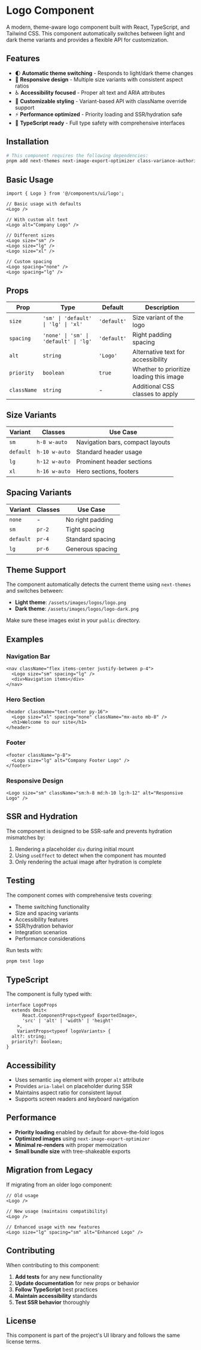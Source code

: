 # Logo Component

A modern, theme-aware logo component built with React, TypeScript, and Tailwind CSS. This component automatically switches between light and dark theme variants and provides a flexible API for customization.

## Features

- 🌓 **Automatic theme switching** - Responds to light/dark theme changes
- 📱 **Responsive design** - Multiple size variants with consistent aspect ratios
- ♿ **Accessibility focused** - Proper alt text and ARIA attributes
- 🎨 **Customizable styling** - Variant-based API with className override support
- ⚡ **Performance optimized** - Priority loading and SSR/hydration safe
- 🔧 **TypeScript ready** - Full type safety with comprehensive interfaces

## Installation

```bash
# This component requires the following dependencies:
pnpm add next-themes next-image-export-optimizer class-variance-authority clsx tailwind-merge
```

## Basic Usage

```tsx
import { Logo } from '@/components/ui/logo';

// Basic usage with defaults
<Logo />

// With custom alt text
<Logo alt="Company Logo" />

// Different sizes
<Logo size="sm" />
<Logo size="lg" />
<Logo size="xl" />

// Custom spacing
<Logo spacing="none" />
<Logo spacing="lg" />
```

## Props

| Prop        | Type                                  | Default     | Description                              |
| ----------- | ------------------------------------- | ----------- | ---------------------------------------- |
| `size`      | `'sm' \| 'default' \| 'lg' \| 'xl'`   | `'default'` | Size variant of the logo                 |
| `spacing`   | `'none' \| 'sm' \| 'default' \| 'lg'` | `'default'` | Right padding spacing                    |
| `alt`       | `string`                              | `'Logo'`    | Alternative text for accessibility       |
| `priority`  | `boolean`                             | `true`      | Whether to prioritize loading this image |
| `className` | `string`                              | -           | Additional CSS classes to apply          |

## Size Variants

| Variant   | Classes       | Use Case                         |
| --------- | ------------- | -------------------------------- |
| `sm`      | `h-8 w-auto`  | Navigation bars, compact layouts |
| `default` | `h-10 w-auto` | Standard header usage            |
| `lg`      | `h-12 w-auto` | Prominent header sections        |
| `xl`      | `h-16 w-auto` | Hero sections, footers           |

## Spacing Variants

| Variant   | Classes | Use Case         |
| --------- | ------- | ---------------- |
| `none`    | -       | No right padding |
| `sm`      | `pr-2`  | Tight spacing    |
| `default` | `pr-4`  | Standard spacing |
| `lg`      | `pr-6`  | Generous spacing |

## Theme Support

The component automatically detects the current theme using `next-themes` and switches between:

- **Light theme**: `/assets/images/logos/logo.png`
- **Dark theme**: `/assets/images/logos/logo-dark.png`

Make sure these images exist in your `public` directory.

## Examples

### Navigation Bar

```tsx
<nav className="flex items-center justify-between p-4">
  <Logo size="sm" spacing="lg" />
  <div>Navigation items</div>
</nav>
```

### Hero Section

```tsx
<header className="text-center py-16">
  <Logo size="xl" spacing="none" className="mx-auto mb-8" />
  <h1>Welcome to our site</h1>
</header>
```

### Footer

```tsx
<footer className="p-8">
  <Logo size="lg" alt="Company Footer Logo" />
</footer>
```

### Responsive Design

```tsx
<Logo size="sm" className="sm:h-8 md:h-10 lg:h-12" alt="Responsive Logo" />
```

## SSR and Hydration

The component is designed to be SSR-safe and prevents hydration mismatches by:

1. Rendering a placeholder `div` during initial mount
2. Using `useEffect` to detect when the component has mounted
3. Only rendering the actual image after hydration is complete

## Testing

The component comes with comprehensive tests covering:

- Theme switching functionality
- Size and spacing variants
- Accessibility features
- SSR/hydration behavior
- Integration scenarios
- Performance considerations

Run tests with:

```bash
pnpm test logo
```

## TypeScript

The component is fully typed with:

```tsx
interface LogoProps
  extends Omit<
      React.ComponentProps<typeof ExportedImage>,
      'src' | 'alt' | 'width' | 'height'
    >,
    VariantProps<typeof logoVariants> {
  alt?: string;
  priority?: boolean;
}
```

## Accessibility

- Uses semantic `img` element with proper `alt` attribute
- Provides `aria-label` on placeholder during SSR
- Maintains aspect ratio for consistent layout
- Supports screen readers and keyboard navigation

## Performance

- **Priority loading** enabled by default for above-the-fold logos
- **Optimized images** using `next-image-export-optimizer`
- **Minimal re-renders** with proper memoization
- **Small bundle size** with tree-shakeable exports

## Migration from Legacy

If migrating from an older logo component:

```tsx
// Old usage
<Logo />

// New usage (maintains compatibility)
<Logo />

// Enhanced usage with new features
<Logo size="lg" spacing="sm" alt="Enhanced Logo" />
```

## Contributing

When contributing to this component:

1. **Add tests** for any new functionality
2. **Update documentation** for new props or behavior
3. **Follow TypeScript** best practices
4. **Maintain accessibility** standards
5. **Test SSR behavior** thoroughly

## License

This component is part of the project's UI library and follows the same license terms.
